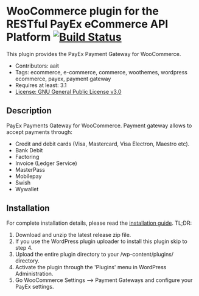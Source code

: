 # WooCommerce plugin for the RESTful PayEx eCommerce API Platform [![Build Status](https://travis-ci.org/PayEx/payex-woocommerce-payments.svg?branch=master)](https://travis-ci.org/PayEx/payex-woocommerce-payments)

This plugin provides the PayEx Payment Gateway for WooCommerce.

* Contributors: aait
* Tags: ecommerce, e-commerce, commerce, woothemes, wordpress ecommerce, payex, payment gateway
* Requires at least: 3.1
* [License: GNU General Public License v3.0](http://www.gnu.org/licenses/gpl-3.0.html)

## Description

PayEx Payments Gateway for WooCommerce. Payment gateway allows to accept payments through:

* Credit and debit cards (Visa, Mastercard, Visa Electron, Maestro etc).
* Bank Debit
* Factoring
* Invoice (Ledger Service)
* MasterPass
* Mobilepay
* Swish
* Wywallet


## Installation

For complete installation details, please read the [installation guide](installation-guide.md). TL;DR:

1. Download and unzip the latest release zip file.
2. If you use the WordPress plugin uploader to install this plugin skip to step 4.
3. Upload the entire plugin directory to your /wp-content/plugins/ directory.
4. Activate the plugin through the 'Plugins' menu in WordPress Administration.
5. Go WooCommerce Settings --> Payment Gateways and configure your PayEx settings.
